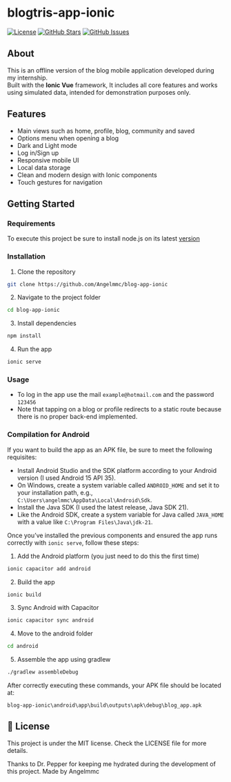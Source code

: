 # blogtris-app-ionic

[![License](https://img.shields.io/badge/license-MIT-blue.svg)](LICENSE)
[![GitHub Stars](https://img.shields.io/github/stars/Angelmmc/blog-app-ionic.svg)](https://github.com/Angelmmc/blog-app-ionic/stargazers)
[![GitHub Issues](https://img.shields.io/github/issues/Angelmmc/blog-app-ionic.svg)](https://github.com/Angelmmc/blog-app-ionic/issues)

## About 
This is an offline version of the blog mobile application developed during my internship.  
Built with the **Ionic Vue** framework, It includes all core features and works using simulated data, intended for demonstration purposes only.

## Features

- Main views such as home, profile, blog, community and saved
- Options menu when opening a blog
- Dark and Light mode
- Log in/Sign up
- Responsive mobile UI
- Local data storage
- Clean and modern design with Ionic components
- Touch gestures for navigation

## Getting Started

### Requirements

To execute this project be sure to install node.js on its latest [version](https://nodejs.org/es)

### Installation

1. Clone the repository
```bash
git clone https://github.com/Angelmmc/blog-app-ionic
```
2. Navigate to the project folder
```bash
cd blog-app-ionic
```
3. Install dependencies
```bash
npm install
```
4. Run the app
```bash
ionic serve
```

### Usage

- To log in the app use the mail `example@hotmail.com` and the password `123456`
- Note that tapping on a blog or profile redirects to a static route because there is no proper back-end implemented.

### Compilation for Android

If you want to build the app as an APK file, be sure to meet the following requisites:

- Install Android Studio and the SDK platform according to your Android version (I used Android 15 API 35).
- On Windows, create a system variable called `ANDROID_HOME` and set it to your installation path, e.g., `C:\Users\angelmmc\AppData\Local\Android\Sdk`.
- Install the Java SDK (I used the latest release, Java SDK 21).
- Like the Android SDK, create a system variable for Java called `JAVA_HOME` with a value like `C:\Program Files\Java\jdk-21`.

Once you’ve installed the previous components and ensured the app runs correctly with `ionic serve`, follow these steps:

1. Add the Android platform (you just need to do this the first time)

```bash
ionic capacitor add android
```

2. Build the app
```bash
ionic build
```

3. Sync Android with Capacitor
```bash
ionic capacitor sync android
```

4. Move to the android folder
```bash
cd android
```

5. Assemble the app using gradlew
```bash
./gradlew assembleDebug
```

After correctly executing these commands, your APK file should be located at:

`blog-app-ionic\android\app\build\outputs\apk\debug\blog_app.apk`

## 📄 License
This project is under the MIT license. Check the LICENSE file for more details.

Thanks to Dr. Pepper for keeping me hydrated during the development of this project.
Made by Angelmmc 

